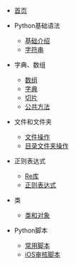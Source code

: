 * [首页](/)
* Python基础语法
    * [基础介绍](/python/Python基础.md)
    * [字符串](/python/string.md)

* 字典、数组
    * [数组](/python/array.md)
    * [字典](/python/dictionary.md)
    * [切片](/python/slice.md)
    * [公共方法](/python/公共方法.md)

* 文件和文件夹 
    * [文件操作](/python/file.md)
    * [目录文件夹操作](/python/os.md)

* 正则表达式 
    * [Re库](/python/re.md)
    * [正则表达式](/python/regular.md)

* 类 
    * [类和对象](/python/class.md)

* Python脚本
    * [常用脚本](/python/tool.md)
    * [iOS审核脚本](/python/review.md)


